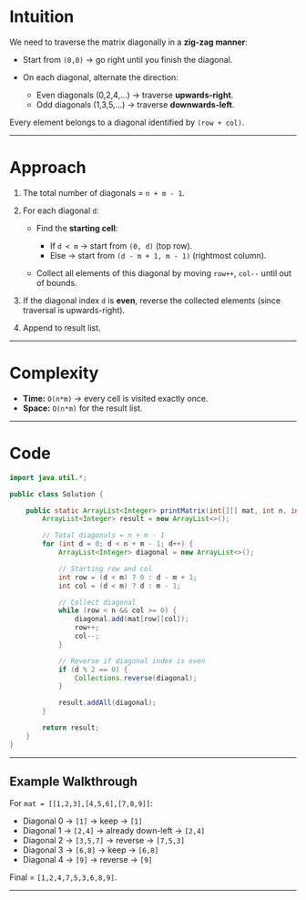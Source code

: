 # Intuition

We need to traverse the matrix diagonally in a **zig-zag manner**:

* Start from `(0,0)` → go right until you finish the diagonal.
* On each diagonal, alternate the direction:

  * Even diagonals (0,2,4,...) → traverse **upwards-right**.
  * Odd diagonals (1,3,5,...) → traverse **downwards-left**.

Every element belongs to a diagonal identified by `(row + col)`.

---

# Approach

1. The total number of diagonals = `n + m - 1`.
2. For each diagonal `d`:

   * Find the **starting cell**:

     * If `d < m` → start from `(0, d)` (top row).
     * Else → start from `(d - m + 1, m - 1)` (rightmost column).
   * Collect all elements of this diagonal by moving `row++`, `col--` until out of bounds.
3. If the diagonal index `d` is **even**, reverse the collected elements (since traversal is upwards-right).
4. Append to result list.

---

# Complexity

* **Time:** `O(n*m)` → every cell is visited exactly once.
* **Space:** `O(n*m)` for the result list.

---

# Code

```java
import java.util.*;

public class Solution {

    public static ArrayList<Integer> printMatrix(int[][] mat, int n, int m) {
        ArrayList<Integer> result = new ArrayList<>();

        // Total diagonals = n + m - 1
        for (int d = 0; d < n + m - 1; d++) {
            ArrayList<Integer> diagonal = new ArrayList<>();

            // Starting row and col
            int row = (d < m) ? 0 : d - m + 1;
            int col = (d < m) ? d : m - 1;

            // Collect diagonal
            while (row < n && col >= 0) {
                diagonal.add(mat[row][col]);
                row++;
                col--;
            }

            // Reverse if diagonal index is even
            if (d % 2 == 0) {
                Collections.reverse(diagonal);
            }

            result.addAll(diagonal);
        }

        return result;
    }
}
```

---

## Example Walkthrough

For `mat = [[1,2,3],[4,5,6],[7,8,9]]`:

* Diagonal 0 → `[1]` → keep → `[1]`
* Diagonal 1 → `[2,4]` → already down-left → `[2,4]`
* Diagonal 2 → `[3,5,7]` → reverse → `[7,5,3]`
* Diagonal 3 → `[6,8]` → keep → `[6,8]`
* Diagonal 4 → `[9]` → reverse → `[9]`

Final = `[1,2,4,7,5,3,6,8,9]`.

---
